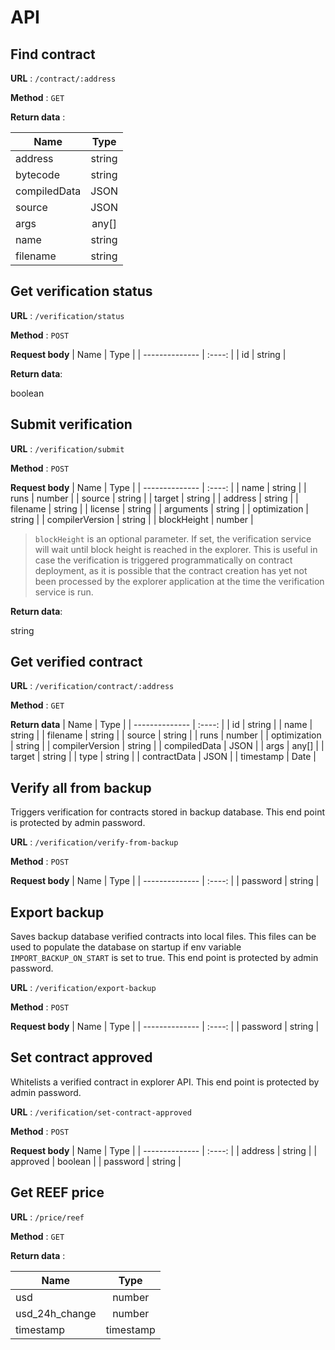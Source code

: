 # API

## Find contract

**URL** : `/contract/:address`

**Method** : `GET`

**Return data** :

| Name           |  Type  |
| -------------- | :----: |
| address        | string |
| bytecode       | string |
| compiledData   | JSON |
| source         | JSON |
| args           | any[] |
| name           | string |
| filename       | string |


## Get verification status

**URL** : `/verification/status`

**Method** : `POST`

**Request body**
| Name           |  Type  |
| -------------- | :----: |
| id        | string |

**Return data**:

boolean

## Submit verification

**URL** : `/verification/submit`

**Method** : `POST`

**Request body**
| Name           |  Type  |
| -------------- | :----: |
| name        | string |
| runs        | number |
| source        | string |
| target        | string |
| address        | string |
| filename        | string |
| license        | string |
| arguments        | string |
| optimization        | string |
| compilerVersion        | string |
| blockHeight | number |

> `blockHeight` is an optional parameter. If set, the verification service will wait until block height is reached in the explorer. This is useful in case the verification is triggered programmatically on contract deployment, as it is possible that the contract creation has yet not been processed by the explorer application at the time the verification service is run.

**Return data**:

string

## Get verified contract

**URL** : `/verification/contract/:address`

**Method** : `GET`

**Return data**
| Name           |  Type  |
| -------------- | :----: |
| id        | string |
| name        | string |
| filename        | string |
| source        | string |
| runs        | number |
| optimization        | string |
| compilerVersion        | string |
| compiledData        | JSON |
| args        | any[] |
| target        | string |
| type        | string |
| contractData        | JSON |
| timestamp        | Date |


## Verify all from backup
Triggers verification for contracts stored in backup database.
This end point is protected by admin password.

**URL** : `/verification/verify-from-backup`

**Method** : `POST`

**Request body**
| Name           |  Type  |
| -------------- | :----: |
| password       | string |


## Export backup
Saves backup database verified contracts into local files. This files can be used to populate the database on startup if env variable `IMPORT_BACKUP_ON_START` is set to true.
This end point is protected by admin password.

**URL** : `/verification/export-backup`

**Method** : `POST`

**Request body**
| Name           |  Type  |
| -------------- | :----: |
| password       | string |


## Set contract approved
Whitelists a verified contract in explorer API.
This end point is protected by admin password.

**URL** : `/verification/set-contract-approved`

**Method** : `POST`

**Request body**
| Name           |  Type  |
| -------------- | :----: |
| address        | string |
| approved       | boolean |
| password       | string |


## Get REEF price

**URL** : `/price/reef`

**Method** : `GET`

**Return data** :

| Name           |   Type    |
|----------------|:---------:|
| usd            |  number   |
| usd_24h_change |  number   |
| timestamp      | timestamp |
